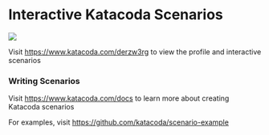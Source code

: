 # Interactive Katacoda Scenarios

[![](http://shields.katacoda.com/katacoda/derzw3rg/count.svg)](https://www.katacoda.com/derzw3rg "Get your profile on Katacoda.com")

Visit https://www.katacoda.com/derzw3rg to view the profile and interactive scenarios

### Writing Scenarios
Visit https://www.katacoda.com/docs to learn more about creating Katacoda scenarios

For examples, visit https://github.com/katacoda/scenario-example
